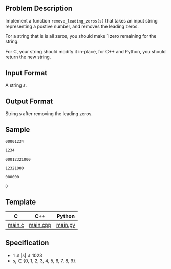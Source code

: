 ## Problem Description

Implement a function `remove_leading_zeros(s)` that takes an input string representing a postive number, and removes the leading zeros. 

For a string that is is all zeros, you should make 1 zero remaining for the string.

For C, your string should modify it in-place, for C++ and Python, you should return the new string.

## Input Format

A string $s$.

## Output Format

String $s$ after removing the leading zeros.

## Sample

```input1
00001234
```

```output1
1234
```

```input2
00012321000
```

```output2
12321000
```

```input3
000000
```

```output3
0
```

## Template

| C | C++ | Python |
| -------- | -------- | -------- |
| [main.c](file://main.c) | [main.cpp](file://main.cpp) | [main.py](file://main.py) |

## Specification

- $1 \leq |s| \leq 1023$
- $s_i \in \{\text{0, 1, 2, 3, 4, 5, 6, 7, 8, 9}\}$.
